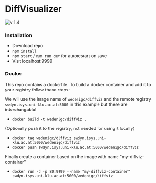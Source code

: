 # DiffVisualizer #

![v 1.4](https://img.shields.io/badge/version-1.4-brightgreen.svg)

### Installation ###

* Download repo
* ` npm install `
* ` npm start ` /  ` npm run dev ` for autorestart on save
* Visit localhost:9999 

### Docker ###

This repo contains a dockerfile. To build a docker container and add it to your registry follow these steps:

We will use the image name of `wedenigc/diffviz` and the remote registry `swdyn.isys.uni-klu.ac.at:5000` in this example but these are interchangable!

* `docker build -t wedenigc/diffviz .`

(Optionally push it to the registry, not needed for using it locally)

* `docker tag wedenigc/diffviz swdyn.isys.uni-klu.ac.at:5000/wedenigc/diffviz`
* `docker push swdyn.isys.uni-klu.ac.at:5000/wedenigc/diffviz`

Finally create a container based on the image with name "my-diffviz-container"

* `docker run -d -p 80:9999 --name "my-diffviz-container" 
swdyn.isys.uni-klu.ac.at:5000/wedenigc/diffviz `